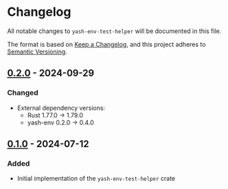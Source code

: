 # Changelog

All notable changes to `yash-env-test-helper` will be documented in this file.

The format is based on [Keep a Changelog](https://keepachangelog.com/en/1.1.0/),
and this project adheres to [Semantic Versioning](https://semver.org/spec/v2.0.0.html).

## [0.2.0] - 2024-09-29

### Changed

- External dependency versions:
    - Rust 1.77.0 → 1.79.0
    - yash-env 0.2.0 → 0.4.0

## [0.1.0] - 2024-07-12

### Added

- Initial implementation of the `yash-env-test-helper` crate

[0.2.0]: https://github.com/magicant/yash-rs/releases/tag/yash-env-test-helper-0.2.0
[0.1.0]: https://github.com/magicant/yash-rs/releases/tag/yash-env-test-helper-0.1.0
